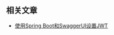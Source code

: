 ## 相关文章

+ [使用Spring Boot和SwaggerUI设置JWT](http://tu-yucheng.github.io/springboot/2023/05/12/spring-boot-swagger-jwt.html)